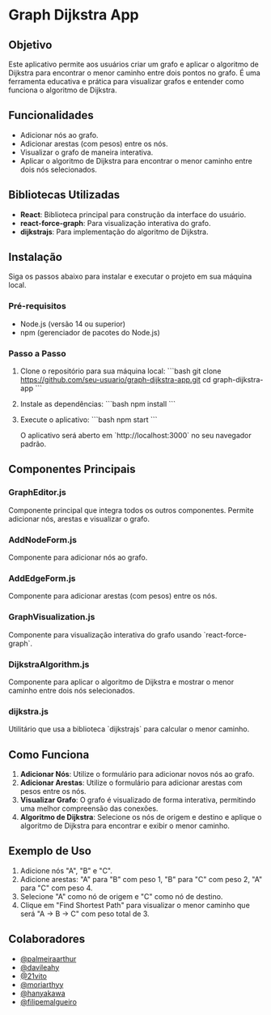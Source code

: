# Graph Dijkstra App

## Objetivo
Este aplicativo permite aos usuários criar um grafo e aplicar o algoritmo de Dijkstra para encontrar o menor caminho entre dois pontos no grafo. É uma ferramenta educativa e prática para visualizar grafos e entender como funciona o algoritmo de Dijkstra.

## Funcionalidades
- Adicionar nós ao grafo.
- Adicionar arestas (com pesos) entre os nós.
- Visualizar o grafo de maneira interativa.
- Aplicar o algoritmo de Dijkstra para encontrar o menor caminho entre dois nós selecionados.

## Bibliotecas Utilizadas
- **React**: Biblioteca principal para construção da interface do usuário.
- **react-force-graph**: Para visualização interativa do grafo.
- **dijkstrajs**: Para implementação do algoritmo de Dijkstra.

## Instalação
Siga os passos abaixo para instalar e executar o projeto em sua máquina local.

### Pré-requisitos
- Node.js (versão 14 ou superior)
- npm (gerenciador de pacotes do Node.js)

### Passo a Passo
1. Clone o repositório para sua máquina local:
   \`\`\`bash
   git clone https://github.com/seu-usuario/graph-dijkstra-app.git
   cd graph-dijkstra-app
   \`\`\`

2. Instale as dependências:
   \`\`\`bash
   npm install
   \`\`\`

3. Execute o aplicativo:
   \`\`\`bash
   npm start
   \`\`\`

   O aplicativo será aberto em \`http://localhost:3000\` no seu navegador padrão.

## Componentes Principais

### GraphEditor.js
Componente principal que integra todos os outros componentes. Permite adicionar nós, arestas e visualizar o grafo.

### AddNodeForm.js
Componente para adicionar nós ao grafo.

### AddEdgeForm.js
Componente para adicionar arestas (com pesos) entre os nós.

### GraphVisualization.js
Componente para visualização interativa do grafo usando \`react-force-graph\`.

### DijkstraAlgorithm.js
Componente para aplicar o algoritmo de Dijkstra e mostrar o menor caminho entre dois nós selecionados.

### dijkstra.js
Utilitário que usa a biblioteca \`dijkstrajs\` para calcular o menor caminho.

## Como Funciona
1. **Adicionar Nós**: Utilize o formulário para adicionar novos nós ao grafo.
2. **Adicionar Arestas**: Utilize o formulário para adicionar arestas com pesos entre os nós.
3. **Visualizar Grafo**: O grafo é visualizado de forma interativa, permitindo uma melhor compreensão das conexões.
4. **Algoritmo de Dijkstra**: Selecione os nós de origem e destino e aplique o algoritmo de Dijkstra para encontrar e exibir o menor caminho.

## Exemplo de Uso
1. Adicione nós "A", "B" e "C".
2. Adicione arestas: "A" para "B" com peso 1, "B" para "C" com peso 2, "A" para "C" com peso 4.
3. Selecione "A" como nó de origem e "C" como nó de destino.
4. Clique em "Find Shortest Path" para visualizar o menor caminho que será "A -> B -> C" com peso total de 3.

## Colaboradores

- [@palmeiraarthur](https://github.com/palmeiraarthur)
- [@davileahy](https://github.com/davileahy)
- [@21vito](https://github.com/21vito)
- [@moriarthyy](https://github.com/moriarthyy)
- [@hanyakawa](https://github.com/Hanyakawa)
- [@filipemalgueiro](https://github.com/filipemalgueiro)
